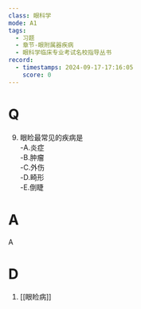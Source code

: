 ```yaml
---
class: 眼科学
mode: A1
tags:
  - 习题
  - 章节-眼附属器疾病
  - 眼科学临床专业考试名校指导丛书
record:
  - timestamps: 2024-09-17-17:16:05
    score: 0
---
```


# Q
9. 眼睑最常见的疾病是  
-A.炎症  
-B.肿瘤  
-C.外伤  
-D.畸形  
-E.倒睫
# A
A
# D
1. [[眼睑病]]
